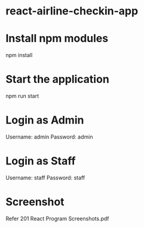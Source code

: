 # react-airline-checkin-app

# Install npm modules

npm install

# Start the application

npm run start

# Login as Admin

Username: admin
Password: admin

# Login as Staff

Username: staff
Password: staff

# Screenshot

Refer 201 React Program Screenshots.pdf

